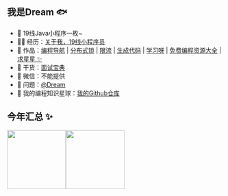 ## 我是Dream 🐟

- 🐼 19线Java小程序一枚~
- 👨‍💻 经历：<a href="https://blog.csdn.net/a870368162?type=blog" target="_blank">关于我，19线小程序员</a>
- 🏡 作品：<a href="https://blog.csdn.net/a870368162?type=blog" target="_blank">编程导航</a> | <a href="https://github.com/a870368162/redis-klock-limiting" target="_blank">分布式锁</a> | <a href="https://github.com/a870368162/redis-klock-limiting" target="_blank">限流</a> | <a href="https://github.com/a870368162/mybatis-generator" target="_blank">生成代码</a> | <a href="https://github.com/a870368162?tab=repositories" target="_blank">学习呀</a> | <a href="https://github.com/a870368162?tab=repositories" target="_blank">免费编程资源大全</a> | <a href="https://blog.csdn.net/a870368162?type=blog" target="_blank">求星星 ✨</a>
- 🌱 干货：<a href="https://github.com/a870368162?tab=repositories" target="_blank">面试宝典</a>
- 💬 微信：不能提供
- 🤔 问题：<a href="https://github.com/a870368162" target="_blank">@Dream</a>
- 👭 我的编程知识星球：<a target="_blank" href="https://github.com/a870368162">我的Github仓库</a>


## 今年汇总 ✨

<img align="" height="137px" src="https://github-readme-stats.vercel.app/api?username=a870368162&hide_title=true&hide_border=true&show_icons=true&include_all_commits=true&line_height=21&bg_color=0,EC6C6C,FFD479,FFFC79,73FA79&theme=graywhite&locale=cn" /><img align="" height="137px" src="https://github-readme-stats.vercel.app/api/top-langs/?username=liyupi&hide_title=true&hide_border=true&layout=compact&bg_color=0,73FA79,73FDFF,D783FF&theme=graywhite&locale=cn" />
